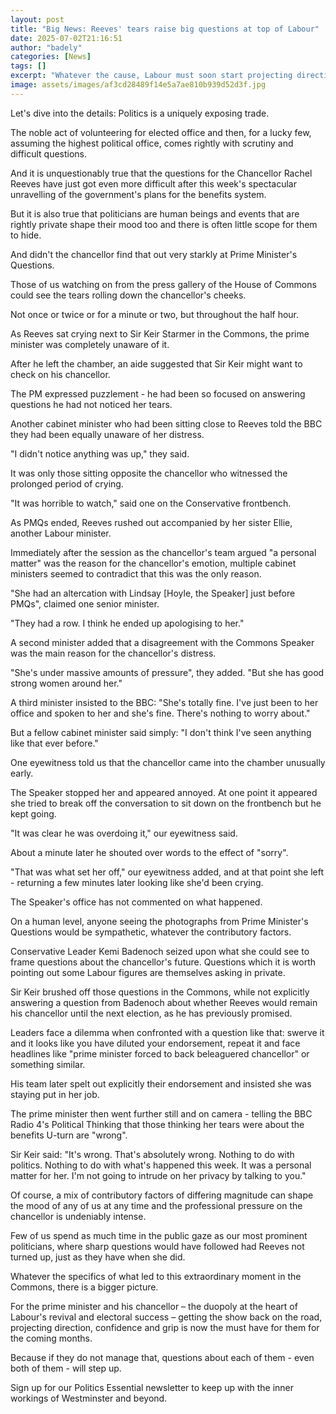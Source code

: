 ```yaml
---
layout: post
title: "Big News: Reeves' tears raise big questions at top of Labour"
date: 2025-07-02T21:16:51
author: "badely"
categories: [News]
tags: []
excerpt: "Whatever the cause, Labour must soon start projecting direction, confidence and grip."
image: assets/images/af3cd28489f14e5a7ae810b939d52d3f.jpg
---
```


Let's dive into the details: Politics is a uniquely exposing trade.

The noble act of volunteering for elected office and then, for a lucky few, assuming the highest political office, comes rightly with scrutiny and difficult questions.

And it is unquestionably true that the questions for the Chancellor Rachel Reeves have just got even more difficult after this week's spectacular unravelling of the government's plans for the benefits system.

But it is also true that politicians are human beings and events that are rightly private shape their mood too and there is often little scope for them to hide.

And didn't the chancellor find that out very starkly at Prime Minister's Questions.

Those of us watching on from the press gallery of the House of Commons could see the tears rolling down the chancellor's cheeks.

Not once or twice or for a minute or two, but throughout the half hour.

As Reeves sat crying next to Sir Keir Starmer in the Commons, the prime minister was completely unaware of it.

After he left the chamber, an aide suggested that Sir Keir might want to check on his chancellor.

The PM expressed puzzlement - he had been so focused on answering questions he had not noticed her tears.

Another cabinet minister who had been sitting close to Reeves told the BBC they had been equally unaware of her distress. 

"I didn't notice anything was up," they said.

It was only those sitting opposite the chancellor who witnessed the prolonged period of crying.

"It was horrible to watch," said one on the Conservative frontbench.

As PMQs ended, Reeves rushed out accompanied by her sister Ellie, another Labour minister.

Immediately after the session as the chancellor's team argued "a personal matter" was the reason for the chancellor's emotion, multiple cabinet ministers seemed to contradict that this was the only reason.

"She had an altercation with Lindsay [Hoyle, the Speaker] just before PMQs", claimed one senior minister. 

"They had a row. I think he ended up apologising to her."

A second minister added that a disagreement with the Commons Speaker was the main reason for the chancellor's distress. 

"She's under massive amounts of pressure", they added. "But she has good strong women around her."

A third minister insisted to the BBC: "She's totally fine. I've just been to her office and spoken to her and she's fine. There's nothing to worry about."

But a fellow cabinet minister said simply: "I don't think I've seen anything like that ever before."

One eyewitness told us that the chancellor came into the chamber unusually early.

The Speaker stopped her and appeared annoyed. At one point it appeared she tried to break off the conversation to sit down on the frontbench but he kept going.

"It was clear he was overdoing it," our eyewitness said.

About a minute later he shouted over words to the effect of "sorry".

"That was what set her off," our eyewitness added, and at that point she left - returning a few minutes later looking like she'd been crying.

The Speaker's office has not commented on what happened.

On a human level, anyone seeing the photographs from Prime Minister's Questions would be sympathetic, whatever the contributory factors.

Conservative Leader Kemi Badenoch seized upon what she could see to frame questions about the chancellor's future. Questions which it is worth pointing out some Labour figures are themselves asking in private.

Sir Keir brushed off those questions in the Commons, while not explicitly answering a question from Badenoch about whether Reeves would remain his chancellor until the next election, as he has previously promised.

Leaders face a dilemma when confronted with a question like that: swerve it and it looks like you have diluted your endorsement, repeat it and face headlines like "prime minister forced to back beleaguered chancellor" or something similar.

His team later spelt out explicitly their endorsement and insisted she was staying put in her job.

The prime minister then went further still and on camera - telling the BBC Radio 4's Political Thinking that those thinking her tears were about the benefits U-turn are "wrong".

Sir Keir said: "It's wrong. That's absolutely wrong. Nothing to do with politics. Nothing to do with what's happened this week. It was a personal matter for her. I'm not going to intrude on her privacy by talking to you."

Of course, a mix of contributory factors of differing magnitude can shape the mood of any of us at any time and the professional pressure on the chancellor is undeniably intense.

Few of us spend as much time in the public gaze as our most prominent politicians, where sharp questions would have followed had Reeves not turned up, just as they have when she did.

Whatever the specifics of what led to this extraordinary moment in the Commons, there is a bigger picture.

For the prime minister and his chancellor – the duopoly at the heart of Labour's revival and electoral success – getting the show back on the road, projecting direction, confidence and grip is now the must have for them for the coming months.

Because if they do not manage that, questions about each of them - even both of them - will step up.

Sign up for our Politics Essential newsletter to keep up with the inner workings of Westminster and beyond.

